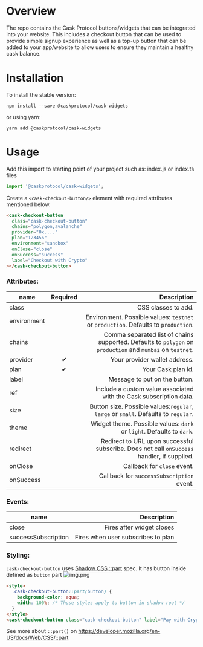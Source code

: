 # Overview

The repo contains the Cask Protocol buttons/widgets that can be integrated into your website. This includes a
checkout button that can be used to provide simple signup experience as well as a top-up button that can be added
to your app/website to allow users to ensure they maintain a healthy cask balance.

# Installation

To install the stable version:

```
npm install --save @caskprotocol/cask-widgets
```

or using yarn:

```
yarn add @caskprotocol/cask-widgets
```

# Usage

Add this import to starting point of your project such as: index.js or index.ts files

```ts
import '@caskprotocol/cask-widgets';
```

Create a `<cask-checkout-button/>` element with required attributes mentioned below.

```html
<cask-checkout-button
  class="cask-checkout-button"
  chains="polygon,avalanche"
  provider="0x...."
  plan="123456"
  environment="sandbox"
  onClose="close"
  onSuccess="success"
  label="Checkout with Crypto"
></cask-checkout-button>
```

### Attributes:

| name        | Required |                                                                                                Description |
| ----------- | :------: | ---------------------------------------------------------------------------------------------------------: |
| class       |          |                                                                                        CSS classes to add. |
| environment |          |                         Environment. Possible values: `testnet` or `production`. Defaults to `production`. |
| chains      |          | Comma separated list of chains supported. Defaults to `polygon` on `production` and `mumbai` on `testnet`. |
| provider    |    ✔     |                                                                              Your provider wallet address. |
| plan        |    ✔     |                                                                                         Your Cask plan id. |
| label       |          |                                                                              Message to put on the button. |
| ref         |          |                                         Include a custom value associated with the Cask subscription data. |
| size        |          |                         Button size. Possible values:`regular`, `large` or `small`. Defaults to `regular`. |
| theme       |          |                                      Widget theme. Possible values: `dark` or `light`. Defaults to `dark`. |
| redirect    |          |                 Redirect to URL upon successful subscribe. Does not call `onSuccess` handler, if supplied. |
| onClose     |          |                                                                                Callback for `close` event. |
| onSuccess   |          |                                                                  Callback for `successSubscription` event. |

### Events:

| name                |                        Description |
| ------------------- | ---------------------------------: |
| close               |          Fires after widget closes |
| successSubscription | Fires when user subscribes to plan |

### Styling:

`cask-checkout-button` uses [Shadow CSS ::part](https://github.com/fergald/docs/blob/master/explainers/css-shadow-parts-1.md) spec. It has button inside defined as `button` part
![img.png](docs/button_part.png)

```html
<style>
  .cask-checkout-button::part(button) {
    background-color: aqua;
    width: 100%; /* Those styles apply to button in shadow root */
  }
</style>
<cask-checkout-button class="cask-checkout-button" label="Pay with Crypto" />
```

See more about `::part()` on https://developer.mozilla.org/en-US/docs/Web/CSS/::part
